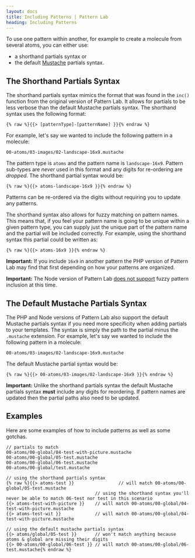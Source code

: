 ```yaml
---
layout: docs
title: Including Patterns | Pattern Lab
heading: Including Patterns
---
```


To use one pattern within another, for example to create a molecule from several atoms, you can either use:

* a shorthand partials syntax or 
* the default [Mustache](http://mustache.github.io/mustache.5.html) partials syntax.

## The Shorthand Partials Syntax

The shorthand partials syntax mimics the format that was found in the `inc()` function from the original version of Pattern Lab. It allows for partials to be less verbose than the default Mustache partials syntax. The shorthand syntax uses the following format:

    {% raw %}{{> [patternType]-[patternName] }}{% endraw %}

For example, let's say we wanted to include the following pattern in a molecule:

    00-atoms/03-images/02-landscape-16x9.mustache

The pattern type is `atoms` and the pattern name is `landscape-16x9`. Pattern sub-types are _never_ used in this format and any digits for re-ordering are _dropped_. The shorthand partial syntax would be:

    {% raw %}{{> atoms-landscape-16x9 }}{% endraw %}

Patterns can be re-ordered via the digits without requiring you to update any patterns. 

The shorthand syntax also allows for fuzzy matching on pattern names. This means that, if you feel your pattern name is going to be unique within a given pattern type, you can supply just the unique part of the pattern name and the partial will be included correctly. For example, using the shorthand syntax this partial could be written as:

    {% raw %}{{> atoms-16x9 }}{% endraw %}

**Important:** If you include `16x9` in another pattern the PHP version of Pattern Lab may find that first depending on how your patterns are organized.

**Important:** The Node version of Pattern Lab [does not support](https://github.com/pattern-lab/patternlab-node/issues/202) fuzzy pattern inclusion at this time.

## The Default Mustache Partials Syntax

The PHP and Node versions of Pattern Lab also support the default Mustache partials syntax if you need more specificity when adding partials to your templates. The syntax is simply the path to the partial minus the `.mustache` extension. For example, let's say we wanted to include the following pattern in a molecule:

    00-atoms/03-images/02-landscape-16x9.mustache

The default Mustache partial syntax would be:

    {% raw %}{{> 00-atoms/03-images/02-landscape-16x9 }}{% endraw %}

**Important:** Unlike the shorthand partials syntax the default Mustache partials syntax **must** include any digits for reordering. If pattern names are updated then the partial paths also need to be updated.

## Examples

Here are some examples of how to include patterns as well as some gotchas.

    // partials to match
    00-atoms/00-global/04-test-with-picture.mustache
    00-atoms/00-global/05-test.mustache
    00-atoms/00-global/06-test.mustache
    00-atoms/00-global/test.mustache

    // using the shorthand partials syntax
    {% raw %}{{> atoms-test }}                 // will match 00-atoms/00-global/05-test.mustache
                                      // using the shorthand syntax you'll never be able to match 06-test nor test in this scenario
    {{> atoms-test-with-picture }}    // will match 00-atoms/00-global/04-test-with-picture.mustache 
    {{> atoms-test-wit }}             // will match 00-atoms/00-global/04-test-with-picture.mustache
    
    // using the default mustache partials syntax
    {{> atoms/global/05-test }}       // won't match anything because atoms & global are missing their digits
    {{> 00-atoms/00-global/06-test }} // will match 00-atoms/00-global/06-test.mustache{% endraw %}
